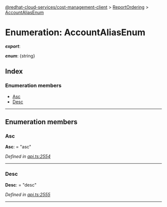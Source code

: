 [@redhat-cloud-services/cost-management-client](../README.md) > [ReportOrdering](../modules/reportordering.md) > [AccountAliasEnum](../enums/reportordering.accountaliasenum.md)

# Enumeration: AccountAliasEnum

*__export__*: 

*__enum__*: {string}

## Index

### Enumeration members

* [Asc](reportordering.accountaliasenum.md#asc)
* [Desc](reportordering.accountaliasenum.md#desc)

---

## Enumeration members

<a id="asc"></a>

###  Asc

**Asc**:  = "asc"

*Defined in [api.ts:2554](https://github.com/RedHatInsights/javascript-clients/blob/master/packages/cost-management/api.ts#L2554)*

___
<a id="desc"></a>

###  Desc

**Desc**:  = "desc"

*Defined in [api.ts:2555](https://github.com/RedHatInsights/javascript-clients/blob/master/packages/cost-management/api.ts#L2555)*

___

